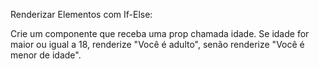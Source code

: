  Renderizar Elementos com If-Else: 

Crie um componente que receba uma prop chamada idade. Se idade for maior ou igual a 18, renderize "Você é adulto", senão renderize "Você é menor de idade". 
